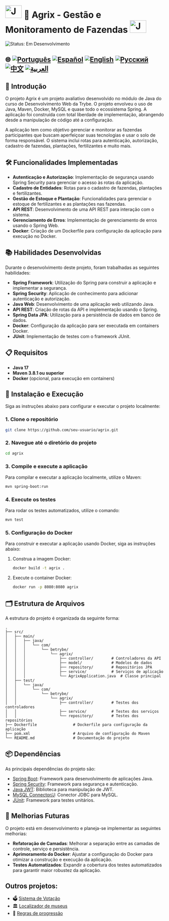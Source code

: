 # <img src="https://blog.geekhunter.com.br/wp-content/uploads/2020/07/pngwing.com_.png" alt="Java Projects Logo" width="52" height="40" /> 🌱 Agrix - Gestão e Monitoramento de Fazendas <img src="https://blog.geekhunter.com.br/wp-content/uploads/2020/07/pngwing.com_.png" alt="Java Projects Logo" width="52" height="40" /> # 

![Status: Em Desenvolvimento](https://img.shields.io/badge/status-em%20desenvolvimento-yellow)

## 🌐 [![Português](https://img.shields.io/badge/Português-green)](https://github.com/SamuelRocha91/Agrix/blob/main/README.md) [![Español](https://img.shields.io/badge/Español-yellow)](https://github.com/SamuelRocha91/Agrix/blob/main/README_es.md) [![English](https://img.shields.io/badge/English-blue)](https://github.com/SamuelRocha91/Agrix/blob/main/README_en.md) [![Русский](https://img.shields.io/badge/Русский-lightgrey)](https://github.com/SamuelRocha91/Agrix/blob/main/README_ru.md) [![中文](https://img.shields.io/badge/中文-red)](https://github.com/SamuelRocha91/kotlinVirtualMenu) [![العربية](https://img.shields.io/badge/العربية-orange)](https://github.com/SamuelRocha91/Agrix/blob/main/README_ar.md)

## 📜 Introdução

O projeto Agrix é um projeto avaliativo desenvolvido no módulo de Java do curso de Desenvolvimento Web da Trybe. O projeto envolveu o uso de Java, Maven, Docker, MySQL e quase todo o ecossistema Spring. A aplicação foi construída com total liberdade de implementação, abrangendo desde a manipulação de código até a configuração.

A aplicação tem como objetivo gerenciar e monitorar as fazendas participantes que buscam aperfeiçoar suas tecnologias e usar o solo de forma responsável. O sistema inclui rotas para autenticação, autorização, cadastro de fazendas, plantações, fertilizantes e muito mais.

## 🛠️ Funcionalidades Implementadas

- **Autenticação e Autorização**: Implementação de segurança usando Spring Security para gerenciar o acesso às rotas da aplicação.
- **Cadastro de Entidades**: Rotas para o cadastro de fazendas, plantações e fertilizantes.
- **Gestão de Estoque e Plantação**: Funcionalidades para gerenciar o estoque de fertilizantes e as plantações nas fazendas.
- **API REST**: Desenvolvimento de uma API REST para interação com o sistema.
- **Gerenciamento de Erros**: Implementação de gerenciamento de erros usando o Spring Web.
- **Docker**: Criação de um Dockerfile para configuração da aplicação para execução no Docker.

## 📚 Habilidades Desenvolvidas

Durante o desenvolvimento deste projeto, foram trabalhadas as seguintes habilidades:

- **Spring Framework**: Utilização do Spring para construir a aplicação e implementar a segurança.
- **Spring Security**: Aplicação de conhecimento para adicionar autenticação e autorização.
- **Java Web**: Desenvolvimento de uma aplicação web utilizando Java.
- **API REST**: Criação de rotas da API e implementação usando o Spring.
- **Spring Data JPA**: Utilização para a persistência de dados em banco de dados.
- **Docker**: Configuração da aplicação para ser executada em containers Docker.
- **JUnit**: Implementação de testes com o framework JUnit.

## 📋 Requisitos

- **Java 17**
- **Maven 3.8.1 ou superior**
- **Docker** (opcional, para execução em containers)

## 🔧 Instalação e Execução

Siga as instruções abaixo para configurar e executar o projeto localmente:

### 1. Clone o repositório

```bash
git clone https://github.com/seu-usuario/agrix.git
```

### 2. Navegue até o diretório do projeto

```bash
cd agrix
```

### 3. Compile e execute a aplicação

Para compilar e executar a aplicação localmente, utilize o Maven:

```bash
mvn spring-boot:run
```

### 4. Execute os testes

Para rodar os testes automatizados, utilize o comando:

```bash
mvn test
```

### 5. Configuração do Docker

Para construir e executar a aplicação usando Docker, siga as instruções abaixo:

1. Construa a imagem Docker:

   ```bash
   docker build -t agrix .
   ```

2. Execute o container Docker:

   ```bash
   docker run -p 8080:8080 agrix
   ```

## 🗂️ Estrutura de Arquivos

A estrutura do projeto é organizada da seguinte forma:

```
.
├── src/
│   ├── main/
│   │   ├── java/
│   │   │   └── com/
│   │   │       └── betrybe/
│   │   │           └── agrix/
│   │   │               ├── controller/        # Controladores da API
│   │   │               ├── model/             # Modelos de dados
│   │   │               ├── repository/        # Repositórios JPA
│   │   │               ├── service/           # Serviços de aplicação
│   │   │               └── AgrixApplication.java  # Classe principal
│   ├── test/
│   │   └── java/
│   │       └── com/
│   │           └── betrybe/
│   │               └── agrix/
│   │                   ├── controller/        # Testes dos controladores
│   │                   ├── service/           # Testes dos serviços
│   │                   └── repository/        # Testes dos repositórios
├── Dockerfile                # Dockerfile para configuração da aplicação
├── pom.xml                   # Arquivo de configuração do Maven
└── README.md                 # Documentação do projeto
```

## 📦 Dependências

As principais dependências do projeto são:

- [Spring Boot](https://spring.io/projects/spring-boot): Framework para desenvolvimento de aplicações Java.
- [Spring Security](https://spring.io/projects/spring-security): Framework para segurança e autenticação.
- [Java JWT](https://github.com/auth0/java-jwt): Biblioteca para manipulação de JWT.
- [MySQL Connector/J](https://dev.mysql.com/downloads/connector/j/): Conector JDBC para MySQL.
- [JUnit](https://junit.org/junit5/): Framework para testes unitários.

## 🚀 Melhorias Futuras

O projeto está em desenvolvimento e planeja-se implementar as seguintes melhorias:

- **Refatoração de Camadas**: Melhorar a separação entre as camadas de controle, serviço e persistência.
- **Aprimoramento do Docker**: Ajustar a configuração do Docker para otimizar a construção e execução da aplicação.
- **Testes Automatizados**: Expandir a cobertura dos testes automatizados para garantir maior robustez da aplicação.

## Outros projetos:

- 🗳️ [Sistema de Votação](https://github.com/SamuelRocha91/sistemaDeVotacao)
- 🏛️ [Localizador de museus](https://github.com/SamuelRocha91/localizadorDeMuseus)
- 📃 [Regras de progressão](https://github.com/SamuelRocha91/project_rule_of_progression)

